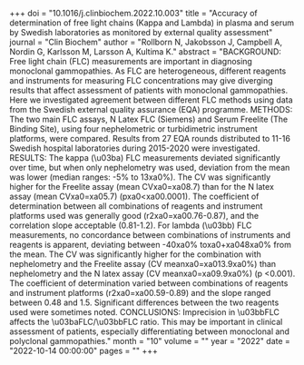 +++
doi = "10.1016/j.clinbiochem.2022.10.003"
title = "Accuracy of determination of free light chains (Kappa and Lambda) in plasma and serum by Swedish laboratories as monitored by external quality assessment"
journal = "Clin Biochem"
author = "Rollborn N, Jakobsson J, Campbell A, Nordin G, Karlsson M, Larsson A, Kultima K."
abstract = "BACKGROUND: Free light chain (FLC) measurements are important in diagnosing monoclonal gammopathies. As FLC are heterogeneous, different reagents and instruments for measuring FLC concentrations may give diverging results that affect assessment of patients with monoclonal gammopathies. Here we investigated agreement between different FLC methods using data from the Swedish external quality assurance (EQA) programme. METHODS: The two main FLC assays, N Latex FLC (Siemens) and Serum Freelite (The Binding Site), using four nephelometric or turbidimetric instrument platforms, were compared. Results from 27 EQA rounds distributed to 11-16 Swedish hospital laboratories during 2015-2020 were investigated. RESULTS: The kappa (\u03ba) FLC measurements deviated significantly over time, but when only nephelometry was used, deviation from the mean was lower (median ranges: -5% to 13xa0%). The CV was significantly higher for the Freelite assay (mean CVxa0=xa08.7) than for the N latex assay (mean CVxa0=xa05.7) (pxa0<xa00.0001). The coefficient of determination between all combinations of reagents and instrument platforms used was generally good (r2xa0=xa00.76-0.87), and the correlation slope acceptable (0.81-1.2). For lambda (\u03bb) FLC measurements, no concordance between combinations of instruments and reagents is apparent, deviating between -40xa0% toxa0+xa048xa0% from the mean. The CV was significantly higher for the combination with nephelometry and the Freelite assay (CV meanxa0=xa013.9xa0%) than nephelometry and the N latex assay (CV meanxa0=xa09.9xa0%) (p <0.001). The coefficient of determination varied between combinations of reagents and instrument platforms (r2xa0=xa00.59-0.89) and the slope ranged between 0.48 and 1.5. Significant differences between the two reagents used were sometimes noted. CONCLUSIONS: Imprecision in \u03bbFLC affects the \u03baFLC/\u03bbFLC ratio. This may be important in clinical assessment of patients, especially differentiating between monoclonal and polyclonal gammopathies."
month = "10"
volume = ""
year = "2022"
date = "2022-10-14 00:00:00"
pages = ""
+++

